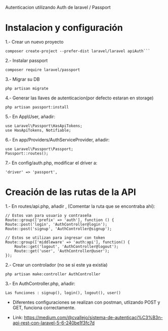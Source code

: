 Autenticacion utilizando Auth de laravel / Passport

# Instalacion y configuración

1.- Crear un nuevo proyecto

    composer create-project --prefer-dist laravel/laravel apiAuth```

2.- Instalar passport

    composer require laravel/passport

3.- Migrar su DB

    php artisan migrate

4.- Generar las llaves de autenticacion(por defecto estaran en storage)

    php artisan passport:install

5.- En App\User, añadir:

    use Laravel\Passport\HasApiTokens;
    use HasApiTokens, Notifiable;

6.- En app/Providers/AuthServiceProvider, añadir:

    use Laravel\Passport\Passport;
    Passport::routes();

7.- En config/auth.php, modificar el driver a:

    'driver' => 'passport',

#  Creación de las rutas de la API

1.- En routes/api.php, añadir , (Comentar la ruta que se encontraba ahí):

    // Estos van para usuario y contraseña
    Route::group(['prefix' => 'auth'], function () {
    Route::post('login', 'AuthController@login');
    Route::post('signup', 'AuthController@signup');
  
    // Estos se utilizan para ingresar con token
    Route::group(['middleware' => 'auth:api'], function() {
        Route::get('logout', 'AuthController@logout');
        Route::get('user', 'AuthController@user');
    });


2.- Crear un controlador (no se si este ya existía)

    php artisan make:controller AuthController

3.- En AuthController.php, añadir:

    Las funciones : signup(), login(), logout(), user()

- Diferentes configuraciones se realizan con postman, utlizando POST y GET, funciona correctamente.

- Link: 
https://medium.com/@cvallejo/sistema-de-autenticaci%C3%B3n-api-rest-con-laravel-5-6-240be1f3fc7d
